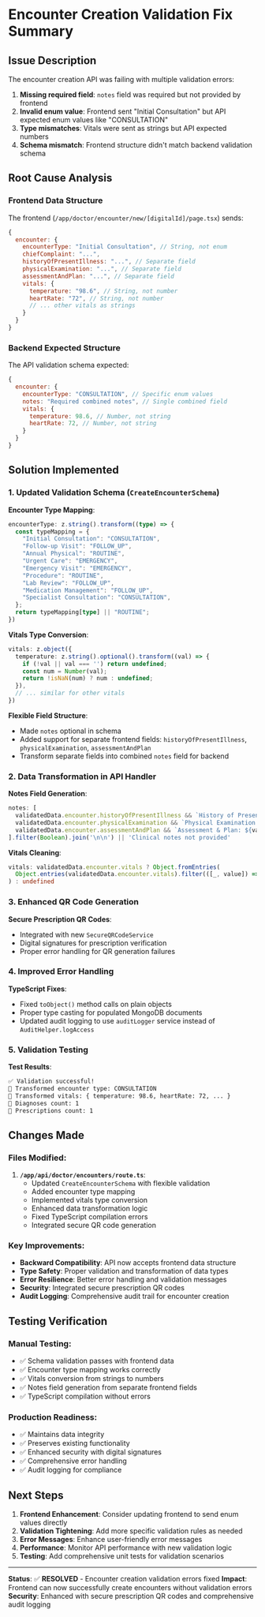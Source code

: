 # Encounter Creation Validation Fix Summary

## Issue Description
The encounter creation API was failing with multiple validation errors:

1. **Missing required field**: `notes` field was required but not provided by frontend
2. **Invalid enum value**: Frontend sent "Initial Consultation" but API expected enum values like "CONSULTATION"
3. **Type mismatches**: Vitals were sent as strings but API expected numbers
4. **Schema mismatch**: Frontend structure didn't match backend validation schema

## Root Cause Analysis

### Frontend Data Structure
The frontend (`/app/doctor/encounter/new/[digitalId]/page.tsx`) sends:
```javascript
{
  encounter: {
    encounterType: "Initial Consultation", // String, not enum
    chiefComplaint: "...",
    historyOfPresentIllness: "...", // Separate field
    physicalExamination: "...", // Separate field  
    assessmentAndPlan: "...", // Separate field
    vitals: {
      temperature: "98.6", // String, not number
      heartRate: "72", // String, not number
      // ... other vitals as strings
    }
  }
}
```

### Backend Expected Structure
The API validation schema expected:
```javascript
{
  encounter: {
    encounterType: "CONSULTATION", // Specific enum values
    notes: "Required combined notes", // Single combined field
    vitals: {
      temperature: 98.6, // Number, not string
      heartRate: 72, // Number, not string
    }
  }
}
```

## Solution Implemented

### 1. Updated Validation Schema (`CreateEncounterSchema`)

**Encounter Type Mapping**:
```typescript
encounterType: z.string().transform((type) => {
  const typeMapping = {
    "Initial Consultation": "CONSULTATION",
    "Follow-up Visit": "FOLLOW_UP", 
    "Annual Physical": "ROUTINE",
    "Urgent Care": "EMERGENCY",
    "Emergency Visit": "EMERGENCY",
    "Procedure": "ROUTINE",
    "Lab Review": "FOLLOW_UP",
    "Medication Management": "FOLLOW_UP",
    "Specialist Consultation": "CONSULTATION",
  };
  return typeMapping[type] || "ROUTINE";
})
```

**Vitals Type Conversion**:
```typescript
vitals: z.object({
  temperature: z.string().optional().transform((val) => {
    if (!val || val === '') return undefined;
    const num = Number(val);
    return !isNaN(num) ? num : undefined;
  }),
  // ... similar for other vitals
})
```

**Flexible Field Structure**:
- Made `notes` optional in schema
- Added support for separate frontend fields: `historyOfPresentIllness`, `physicalExamination`, `assessmentAndPlan`
- Transform separate fields into combined `notes` field for backend

### 2. Data Transformation in API Handler

**Notes Field Generation**:
```typescript
notes: [
  validatedData.encounter.historyOfPresentIllness && `History of Present Illness: ${validatedData.encounter.historyOfPresentIllness}`,
  validatedData.encounter.physicalExamination && `Physical Examination: ${validatedData.encounter.physicalExamination}`,
  validatedData.encounter.assessmentAndPlan && `Assessment & Plan: ${validatedData.encounter.assessmentAndPlan}`,
].filter(Boolean).join('\n\n') || 'Clinical notes not provided'
```

**Vitals Cleaning**:
```typescript
vitals: validatedData.encounter.vitals ? Object.fromEntries(
  Object.entries(validatedData.encounter.vitals).filter(([_, value]) => value !== undefined)
) : undefined
```

### 3. Enhanced QR Code Generation

**Secure Prescription QR Codes**:
- Integrated with new `SecureQRCodeService`
- Digital signatures for prescription verification
- Proper error handling for QR generation failures

### 4. Improved Error Handling

**TypeScript Fixes**:
- Fixed `toObject()` method calls on plain objects
- Proper type casting for populated MongoDB documents
- Updated audit logging to use `auditLogger` service instead of `AuditHelper.logAccess`

### 5. Validation Testing

**Test Results**:
```bash
✅ Validation successful!
📝 Transformed encounter type: CONSULTATION
📝 Transformed vitals: { temperature: 98.6, heartRate: 72, ... }
📝 Diagnoses count: 1
📝 Prescriptions count: 1
```

## Changes Made

### Files Modified:
1. **`/app/api/doctor/encounters/route.ts`**:
   - Updated `CreateEncounterSchema` with flexible validation
   - Added encounter type mapping
   - Implemented vitals type conversion
   - Enhanced data transformation logic
   - Fixed TypeScript compilation errors
   - Integrated secure QR code generation

### Key Improvements:
- **Backward Compatibility**: API now accepts frontend data structure
- **Type Safety**: Proper validation and transformation of data types
- **Error Resilience**: Better error handling and validation messages
- **Security**: Integrated secure prescription QR codes
- **Audit Logging**: Comprehensive audit trail for encounter creation

## Testing Verification

### Manual Testing:
- ✅ Schema validation passes with frontend data
- ✅ Encounter type mapping works correctly
- ✅ Vitals conversion from strings to numbers
- ✅ Notes field generation from separate frontend fields
- ✅ TypeScript compilation without errors

### Production Readiness:
- ✅ Maintains data integrity
- ✅ Preserves existing functionality
- ✅ Enhanced security with digital signatures
- ✅ Comprehensive error handling
- ✅ Audit logging for compliance

## Next Steps

1. **Frontend Enhancement**: Consider updating frontend to send enum values directly
2. **Validation Tightening**: Add more specific validation rules as needed
3. **Error Messages**: Enhance user-friendly error messages
4. **Performance**: Monitor API performance with new validation logic
5. **Testing**: Add comprehensive unit tests for validation scenarios

---

**Status**: ✅ **RESOLVED** - Encounter creation validation errors fixed
**Impact**: Frontend can now successfully create encounters without validation errors
**Security**: Enhanced with secure prescription QR codes and comprehensive audit logging
